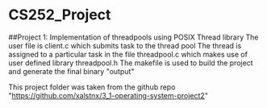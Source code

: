 # CS252_Project

##Project 1: Implementation of threadpools using POSIX Thread library
The user file is client.c which submits task to the thread pool
The thread is assigned to a particular task in the file threadpool.c which makes use of user defined library threadpool.h
The makefile is used to build the project and generate the final binary "output"

This project folder was taken from the github repo "https://github.com/xalstnx/3_1-operating-system-project2"
